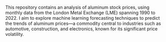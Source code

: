 This repository contains an analysis of aluminum stock prices, using monthly data from the London Metal Exchange (LME) spanning 1990 to 2022. I aim to explore machine learning forecasting techniques to predict the trends of aluminum prices—a commodity central to industries such as automotive, construction, and electronics, known for its significant price volatility.
